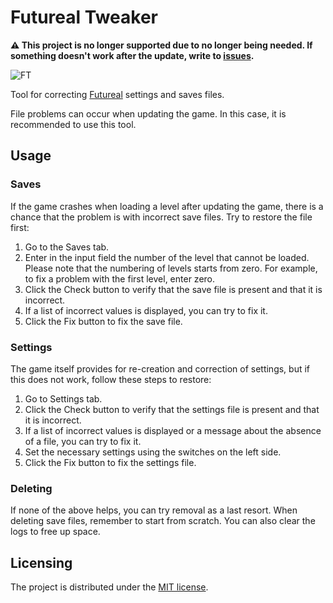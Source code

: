 # Futureal Tweaker

**:warning: This project is no longer supported due to no longer being needed. If something doesn't work after the update, write to [issues](https://github.com/GREAT-DNG/Futureal/issues).**

![FT](https://user-images.githubusercontent.com/64222535/235164090-e15af030-3457-49af-bab2-bfaf4a8628c0.png)

Tool for correcting [Futureal](https://github.com/GREAT-DNG/Futureal) settings and saves files.

File problems can occur when updating the game. In this case, it is recommended to use this tool.

## Usage

### Saves
If the game crashes when loading a level after updating the game, there is a chance that the problem is with incorrect save files. Try to restore the file first:
1. Go to the Saves tab.
2. Enter in the input field the number of the level that cannot be loaded. Please note that the numbering of levels starts from zero. For example, to fix a problem with the first level, enter zero.
3. Click the Check button to verify that the save file is present and that it is incorrect.
4. If a list of incorrect values is displayed, you can try to fix it.
5. Click the Fix button to fix the save file.

### Settings
The game itself provides for re-creation and correction of settings, but if this does not work, follow these steps to restore:
1. Go to Settings tab.
2. Click the Check button to verify that the settings file is present and that it is incorrect.
3. If a list of incorrect values is displayed or a message about the absence of a file, you can try to fix it.
4. Set the necessary settings using the switches on the left side.
5. Click the Fix button to fix the settings file.

### Deleting
If none of the above helps, you can try removal as a last resort. When deleting save files, remember to start from scratch. You can also clear the logs to free up space.

## Licensing
The project is distributed under the [MIT license](https://github.com/GREAT-DNG/Futureal-Tweaker/blob/master/LICENSE).
